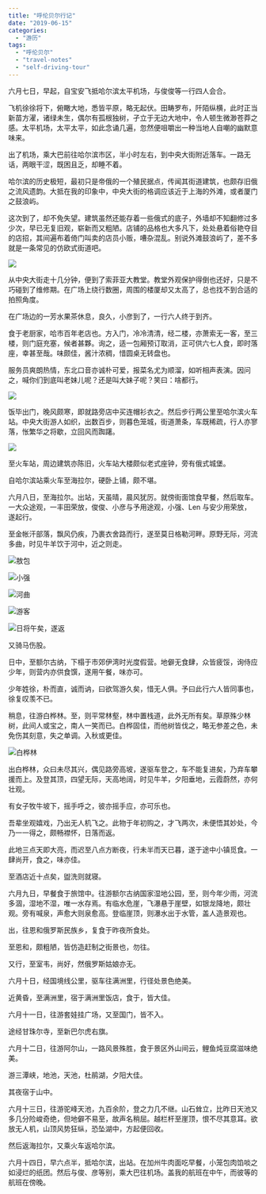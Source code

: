 ```yaml
---
title: "呼伦贝尔行记"
date: "2019-06-15"
categories: 
  - "游历"
tags: 
  - "呼伦贝尔"
  - "travel-notes"
  - "self-driving-tour"
---
```


六月七日，早起，自宝安飞抵哈尔滨太平机场，与俊俊等一行四人会合。

飞机徐徐将下，俯瞰大地，悉皆平原，略无起伏。田畴罗布，阡陌纵横，此时正当新苗方濯，诸绿未生，偶尔有孤根独树，孑立于无边大地中，令人顿生微渺苍莽之感。太平机场，太平太平，如此念诵几遍，忽然便咀嚼出一种当地人自嘲的幽默意味来。

<!-- more -->

出了机场，乘大巴前往哈尔滨市区，半小时左右，到中央大街附近落车。一路无话，两眼干涩，既困且乏，却睡不着。

哈尔滨的历史极短，最初只是帝俄的一个殖民据点，传闻其街道建筑，也颇存旧俄之流风遗韵。大抵在我的印象中，中央大街的格调应该近于上海的外滩，或者厦门之鼓浪屿。

这次到了，却不免失望。建筑虽然还能存着一些俄式的底子，外墙却不知翻修过多少次，早已无复旧观，崭新而又粗陋。店铺的品格也大多凡下，处处悬着俗艳夺目的店招，其间遍布着倚门叫卖的店员小贩，嘈杂混乱。别说外滩鼓浪屿了，差不多就是一条常见的仿欧式街道吧。

![](https://media.kaerozhi.com/2025/06/cfd10f9ace3de4f8b485f27dbc738ccc.jpg)

从中央大街走十几分钟，便到了索菲亚大教堂。教堂外观保护得倒也还好，只是不巧碰到了维修期。在广场上绕行数圈，周围的楼厦却又太高了，总也找不到合适的拍照角度。

在广场边的一芳水果茶休息，良久，小彦到了，一行六人终于到齐。

食于老厨家，哈市百年老店也。方入门，冷冷清清，经二楼，亦萧索无一客，至三楼，则门庭充塞，候者甚夥。询之，适一包厢预订取消，正可供六七人食，即时落座，幸甚至哉。味颇佳，酱汁浓稠，惜圆桌无转盘也。

服务员爽朗热情，东北口音亦诚朴可爱，报菜名尤为顺溜，如听相声表演。因问之，喊你们到底叫老妹儿呢？还是叫大妹子呢？笑曰：啥都行。

![](https://media.kaerozhi.com/2025/06/6d4c24b53d75da7b702a76d471316dd2.jpg)

饭毕出门，晚风颇寒，即就路旁店中买连帽衫衣之。然后步行两公里至哈尔滨火车站。中央大街游人如织，出数百步，则暮色笼城，街道萧条，车既稀疏，行人亦寥落，怅繁华之将歇，立回风而踟躇。

![](https://media.kaerozhi.com/2025/06/e17360ece4062bb42f4824833ca4f34d.jpg)

至火车站，周边建筑亦陈旧，火车站大楼颇似老式座钟，旁有俄式城堡。

自哈尔滨站乘火车至海拉尔，硬卧上铺，颇不堪。

六月八日，至海拉尔。出站，天虽晴，晨风犹厉。就傍街面馆食早餐，然后取车。一大众途观，一丰田荣放，俊俊、小彦与予用途观，小强、Len 与安少用荣放，遂起行。

至金帐汗部落，飘风仍疾，乃裹衣舍路而行，遂至莫日格勒河畔。原野无际，河流多曲，时见牛羊饮于河中，近之则走。

![敖包](https://media.kaerozhi.com/2025/06/6c745213f717b31212900c08cb045156.jpg)


![小强](https://media.kaerozhi.com/2025/06/15ae115acf7ef8c51729ee1df7b3d1e6.jpg)


![河曲](https://media.kaerozhi.com/2025/06/e563fff3fe5db3dee8b41a4281aa39ad.jpg)

![游客](https://media.kaerozhi.com/2025/06/b4275435ddc5d4c2a289f5a68107cd94.jpg)


![日将午矣，遂返](https://media.kaerozhi.com/2025/06/fc1beda9a80cf9e183c07b820b2ed1a7.jpg)

又骑马伤股。

日中，至额尔古纳，下榻于市郊伊湾时光度假营。地僻无食肆，众皆疲馁，询侍应少年，则营内亦供食馔，遂用午餐，味亦可。

少年姓徐，朴而直，诚而讷，曰欲驾游久矣，惜无人俱。予曰此行六人皆同事也，徐复叹羡不已。

稍息，往游白桦林。至，则平常林壑，林中置栈道，此外无所有矣。草原殊少林树，此间人或宝之，南人一笑而已。白桦固佳，而他树皆伐之，略无参差之色，未免伤其刻意，失之单调。入秋或更佳。

![白桦林](https://media.kaerozhi.com/2025/06/baeb5136c62a4b0eb144002f247ff616.jpg)

出白桦林，众曰未尽其兴，偶见路旁高坡，遂驱车登之，车不能复进矣，乃弃车攀援而上。及登其顶，四望无际，天高地阔，时见牛羊，夕阳垂地，云霞蔚然，亦何壮观。

有女子牧牛坡下，摇手呼之，彼亦摇手应，亦可乐也。

吾辈坐观嬉戏，乃出无人机飞之。此物于年初购之，才飞两次，未便悟其妙处，今乃一一得之，颇畅襟怀，日落而返。

此地三点天即大亮，而迟至八点方断夜，行未半而天已暮，遂于途中小镇觅食。一肆尚开，食之，味亦佳。

至酒店近十点矣，盥洗则就寝。

六月九日，早餐食于旅馆中。往游额尔古纳国家湿地公园，至，则今年少雨，河流多涸，湿地不湿，唯一水存焉。有临水危崖，飞瀑悬于崖壁，如银龙降地，颇壮观。旁有喊泉，声愈大则泉愈高。登临崖顶，则瀑水出于水管，盖人造景观也。

出，往恩和俄罗斯民族乡，复食于昨夜所食处。

至恩和，颇粗陋，皆仿造赶制之街景也，勿往。

又行，至室韦，尚好，然俄罗斯姑娘亦无。

六月十日，经国境线公里，驱车往满洲里，行径处景色绝美。

近黄昏，至满洲里，宿于满洲里饭店，食于，皆大佳。

六月十一日，往游套娃挂广场，又至国门，皆不入。

途经甘珠尔寺，至新巴尔虎右旗。

六月十二日，往游阿尔山，一路风景殊胜，食于景区外山间云，鲤鱼炖豆腐滋味绝美。

游三潭峡，地池，天池，杜鹃湖，夕阳大佳。

其夜宿于山中。

六月十三日，往游驼峰天池，九百余阶，登之力几不继。山石耸立，比昨日天池又多几分险峻奇绝，但地僻不易至，故声名稍屈。越栏杆至崖顶，恨不尽其意耳。欲放无人机，山顶风势狂纵，恐坠湖中，方起便回收。

然后返海拉尔，又乘火车返哈尔滨。

六月十四日，早六点半，抵哈尔滨，出站。在加州牛肉面吃早餐，小笼包肉馅啖之如浸烂的纸团。然后与俊、彦等别，乘大巴往机场。盖我的航班在中午，而彼等的航班在傍晚。
